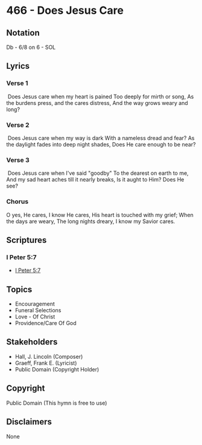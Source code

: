 # 466 - Does Jesus Care

## Notation

Db - 6/8 on 6 - SOL

## Lyrics

### Verse 1

 Does Jesus care when my heart is pained Too deeply for mirth or song, As the burdens press, and the cares distress, And the way grows weary and long?

### Verse 2

 Does Jesus care when my way is dark With a nameless dread and fear? As the daylight fades into deep night shades, Does He care enough to be near?

### Verse 3

 Does Jesus care when I've said "goodby" To the dearest on earth to me, And my sad heart aches till it nearly breaks, Is it aught to Him? Does He see?

### Chorus

O yes, He cares, I know He cares, His heart is touched with my grief; When the days are weary, The long nights dreary, I know my Savior cares.


## Scriptures

### I Peter 5:7

- [I Peter 5:7](https://www.biblegateway.com/passage/?search=I%20Peter%205%3A7)


## Topics

- Encouragement
- Funeral Selections
- Love - Of Christ
- Providence/Care Of God

## Stakeholders

- Hall, J. Lincoln (Composer)
- Graeff, Frank E. (Lyricist)
- Public Domain (Copyright Holder)

## Copyright

Public Domain
(This hymn is free to use)

## Disclaimers

None

